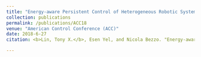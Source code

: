 ```yaml
---
title: "Energy-aware Persistent Control of Heterogeneous Robotic Systems"
collection: publications
permalink: /publications/ACC18
venue: "American Control Conference (ACC)"
date: 2018-6-27
citation: <b>Lin, Tony X.</b>, Esen Yel, and Nicola Bezzo. "Energy-aware Persistent Control of Heterogeneous Robotic Systems." <i>2018 Annual American Control Conference (ACC)</i>. IEEE, 2018.

---
```

